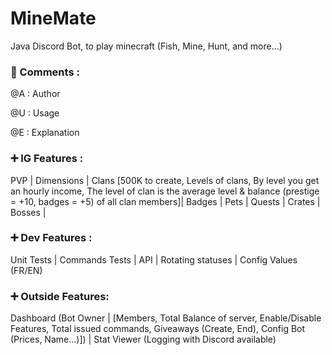 # MineMate

Java Discord Bot, to play minecraft (Fish, Mine, Hunt, and more...)

### 📝 Comments :

@A : Author

@U : Usage

@E : Explanation

### ➕ IG Features :

PVP | Dimensions | Clans [500K to create, Levels of clans, By level you get an hourly income, The level of clan is the average level & balance (prestige = +10, badges = +5) of all clan members]| Badges | Pets | Quests | Crates | Bosses |

### ➕ Dev Features :
Unit Tests | Commands Tests | API | Rotating statuses | Config Values (FR/EN)
    
### ➕ Outside Features:
Dashboard (Bot Owner | [Members, Total Balance of server, Enable/Disable Features, Total issued commands, Giveaways (Create, End), Config Bot (Prices, Name...)]) | Stat Viewer (Logging with Discord available) 